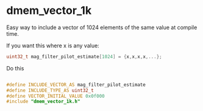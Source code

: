 dmem_vector_1k
====
Easy way to include a vector of 1024 elements of the same value at compile time.

If you want this where x is any value:
```cpp
uint32_t mag_filter_pilot_estimate[1024] = {x,x,x,x,...};
```
Do this
```cpp

#define INCLUDE_VECTOR_AS mag_filter_pilot_estimate
#define INCLUDE_TYPE_AS uint32_t
#define VECTOR_INITIAL_VALUE 0x0f000
#include "dmem_vector_1k.h"
```




